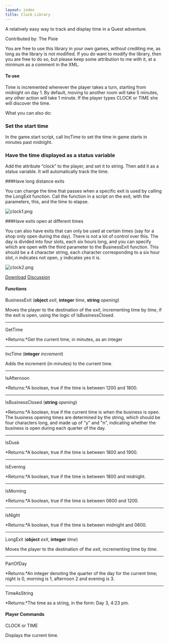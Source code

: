 ```yaml
---
layout: index
title: Clock Library
---
```


A relatively easy way to track and display time in a Quest adventure.

Contributed by: <span class="author">The Pixie</span>

You are free to use this library in your own games, without crediting me, as long as the library is not modified. If you do want to modify the library, then you are free to do so, but please keep some attribution to me with it, at a minimum as a comment in the XML.

#### To use

Time is incremented whenever the player takes a turn, starting from midnight on day 1. By default, moving to another room will take 5 minutes, any other action will take 1 minute. If the player types CLOCK or TIME she will discover the time.

What you can also do:

### Set the start time  

In the game.start script, call IncTime to set the time in game starts in minutes past midnight.

### Have the time displayed as a status variable  

Add the attribute “clock” to the player, and set it to string. Then add it as a status variable. It will automatically track the time.

###Have long distance exits  

You can change the time that passes when a specific exit is used by calling the LongExit function. Call the function in a script on the exit, with the parameters, this, and the time to elapse.

![](clock1.png "clock1.png")

###Have exits open at different times  

You can also have exits that can only be used at certain times (say for a shop only open during the day). There is not a lot of control over this. The day is divided into four slots, each six hours long, and you can specify which are open with the third parameter to the BusinessExit function. This should be a 4 character string, each character corresponding to a six hour slot, n indicates not open, y indicates yes it is.

![](clock2.png "clock2.png")

[Download](http://textadventures.co.uk/attachment/115)
[Discussion](http://textadventures.co.uk/forum/samples/topic/2580/clock-library-for-handling-game-time)

#### Functions

BusinessExit (**object** *exit*, **integer** *time*, **string** *opening*)

Moves the player to the destination of the *exit*, incrementing time by *time*, if the exit is open, using the logic of IsBusinessClosed.

---

GetTime

*Returns:*Get the current time, in minutes, as an integer

---

IncTime (**integer** *increment*)

Adds the increment (in minutes) to the current time.

---

IsAfternoon

*Returns:*A boolean, true if the time is between 1200 and 1800.

---

IsBusinessClosed (**string** *opening*)

*Returns:*A boolean, true if the current time is when the business is open. The business opening times are determined by the string, which should be four characters long, and made up of "y" and "n", indicating whether the business is open during each quarter of the day.

---

IsDusk

*Returns:*A boolean, true if the time is between 1800 and 1900.

---

IsEvening

*Returns:*A boolean, true if the time is between 1800 and midnight.

---

IsMorning

*Returns:*A boolean, true if the time is between 0600 and 1200.

---

IsNight

*Returns:*A boolean, true if the time is between midnight and 0600.

---

LongExit (**object** *exit*, **integer** *time*)

Moves the player to the destination of the *exit*, incrementing time by *time*.

---

PartOfDay

*Returns:*An integer denoting the quarter of the day for the current time; night is 0, morning is 1, afternoon 2 and evening is 3.

---

TimeAsString

*Returns:*The time as a string, in the form: Day 3, 4:23 pm.

#### Player Commands

CLOCK or TIME

Displays the current time.
